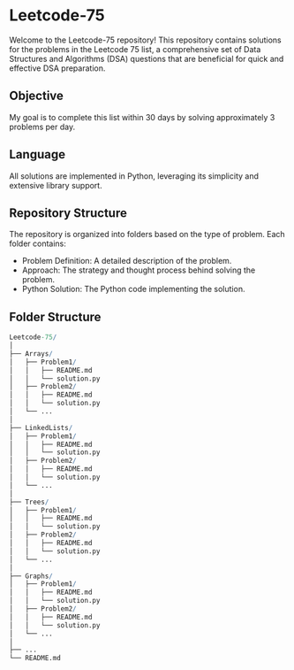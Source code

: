 # Leetcode-75
Welcome to the Leetcode-75 repository! This repository contains solutions for the problems in the Leetcode 75 list, a comprehensive set of Data Structures and Algorithms (DSA) questions that are beneficial for quick and effective DSA preparation.

## Objective
My goal is to complete this list within 30 days by solving approximately 3 problems per day.

## Language
All solutions are implemented in Python, leveraging its simplicity and extensive library support.

## Repository Structure
The repository is organized into folders based on the type of problem. Each folder contains:

- Problem Definition: A detailed description of the problem.
- Approach: The strategy and thought process behind solving the problem.
- Python Solution: The Python code implementing the solution.


## Folder Structure
```mathematica
Leetcode-75/
│
├── Arrays/
│   ├── Problem1/
│   │   ├── README.md
│   │   └── solution.py
│   ├── Problem2/
│   │   ├── README.md
│   │   └── solution.py
│   └── ...
│
├── LinkedLists/
│   ├── Problem1/
│   │   ├── README.md
│   │   └── solution.py
│   ├── Problem2/
│   │   ├── README.md
│   │   └── solution.py
│   └── ...
│
├── Trees/
│   ├── Problem1/
│   │   ├── README.md
│   │   └── solution.py
│   ├── Problem2/
│   │   ├── README.md
│   │   └── solution.py
│   └── ...
│
├── Graphs/
│   ├── Problem1/
│   │   ├── README.md
│   │   └── solution.py
│   ├── Problem2/
│   │   ├── README.md
│   │   └── solution.py
│   └── ...
│
├── ...
└── README.md
```
